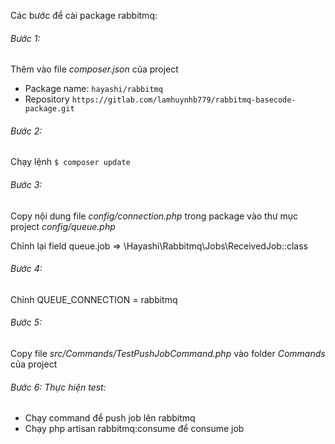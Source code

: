 Các bước để cài package rabbitmq:

###### Bước 1: 
Thêm vào file _composer.json_ của project

- Package name: `hayashi/rabbitmq`
- Repository `https://gitlab.com/lamhuynhb779/rabbitmq-basecode-package.git`

###### Bước 2: 
Chạy lệnh `$ composer update`

###### Bước 3: 
Copy nội dung file _config/connection.php_ trong package vào thư mục project _config/queue.php_

Chỉnh lại field queue.job => \Hayashi\Rabbitmq\Jobs\ReceivedJob::class

###### Bước 4: 
Chỉnh QUEUE_CONNECTION = rabbitmq

###### Bước 5: 
Copy file _src/Commands/TestPushJobCommand.php_ vào folder _Commands_ của project

###### Bước 6: Thực hiện test:

- Chạy command để push job lên rabbitmq
- Chạy php artisan rabbitmq:consume để consume job

